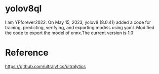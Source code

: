 # yolov8ql
I am YFforever2022. On May 15, 2023, yolov8 (8.0.41) added a code for training, predicting, verifying, and exporting models using yaml. Modified the code to export the model of onnx.The current version is 1.0
# Reference
https://github.com/ultralytics/ultralytics
